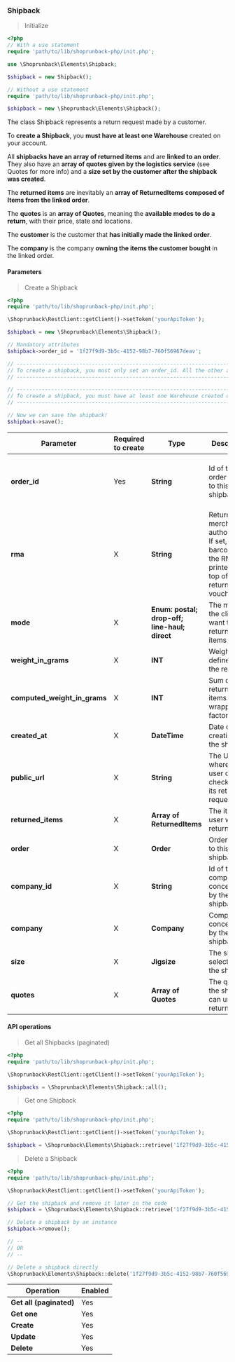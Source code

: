 ### Shipback

> Initialize

```php
<?php
// With a use statement
require 'path/to/lib/shoprunback-php/init.php';

use \Shoprunback\Elements\Shipback;

$shipback = new Shipback();

// Without a use statement
require 'path/to/lib/shoprunback-php/init.php';

$shipback = new \Shoprunback\Elements\Shipback();
```

The class Shipback represents a return request made by a customer.

To **create a Shipback**, you **must have at least one Warehouse** created on your account.

All **shipbacks have an array of returned items** and are **linked to an order**. They also have an **array of quotes given by the logistics service** (see Quotes for more info) and a **size set by the customer after the shipback was created**.

The **returned items** are inevitably an **array of ReturnedItems composed of Items from the linked order**.

The **quotes** is an **array of Quotes**, meaning the **available modes to do a return**, with their price, state and locations.

The **customer** is the customer that **has initially made the linked order**.

The **company** is the company **owning the items the customer bought** in the linked order.

#### Parameters

> Create a Shipback

```php
<?php
require 'path/to/lib/shoprunback-php/init.php';

\Shoprunback\RestClient::getClient()->setToken('yourApiToken');

$shipback = new \Shoprunback\Elements\Shipback();

// Mandatory attributes
$shipback->order_id = '1f27f9d9-3b5c-4152-98b7-760f56967deav';

// ---------------------------------------------------------------------------------------------------------
// To create a shipback, you must only set an order_id. All the other attributes are created by ShopRunBack.
// ---------------------------------------------------------------------------------------------------------

// ---------------------------------------------------------------------------------------------------------
// To create a shipback, you must have at least one Warehouse created on your account!
// ---------------------------------------------------------------------------------------------------------

// Now we can save the shipback!
$shipback->save();
```

Parameter | Required to create | Type | Description | Tips
-|-|-|-|-
**order_id** | Yes | **String** | Id of the order linked to this shipback | **When you create a shipback, ONLY SET THIS ATTRIBUTE**
**rma** | X | **String** | Return merchandise authorization. If set, a barcode of the RMA is printed at the top of the return voucher |
**mode** | X | **Enum: postal; drop-off; line-haul; direct** | The mode the client want to return its items by |
**weight_in_grams** | X | **INT** | Weight defined by the retailer | **In grams**
**computed_weight_in_grams** | X | **INT** | Sum of the returned items plus a wrapping factor | **In grams**
**created_at** | X | **DateTime** | Date of the creation of the shipback |
**public_url** | X | **String** | The URL where the user can check and fill its return request |
**returned_items** | X | **Array of ReturnedItems** | The items the user wants to return | **Contains only ReturnedItems**
**order** | X | **Order** | Order linked to this shipback |
**company_id** | X | **String** | Id of the company concerned by the shipback |
**company** | X | **Company** | Company concerned by the shipback |
**size** | X | **Jigsize** | The size selected for the shipback |
**quotes** | X | **Array of Quotes** | The quotes the shipback can use to be returned | **Contains only Quotes**

#### API operations

> Get all Shipbacks (paginated)

```php
<?php
require 'path/to/lib/shoprunback-php/init.php';

\Shoprunback\RestClient::getClient()->setToken('yourApiToken');

$shipbacks = \Shoprunback\Elements\Shipback::all();
```

> Get one Shipback

```php
<?php
require 'path/to/lib/shoprunback-php/init.php';

\Shoprunback\RestClient::getClient()->setToken('yourApiToken');

$shipback = \Shoprunback\Elements\Shipback::retrieve('1f27f9d9-3b5c-4152-98b7-760f56967deav');
```

> Delete a Shipback

```php
<?php
require 'path/to/lib/shoprunback-php/init.php';

\Shoprunback\RestClient::getClient()->setToken('yourApiToken');

// Get the shipback and remove it later in the code
$shipback = \Shoprunback\Elements\Shipback::retrieve('1f27f9d9-3b5c-4152-98b7-760f56967deav');

// Delete a shipback by an instance
$shipback->remove();

// --
// OR
// --

// Delete a shipback directly
\Shoprunback\Elements\Shipback::delete('1f27f9d9-3b5c-4152-98b7-760f56967deav');
```

Operation | Enabled
-|-
**Get all (paginated)** | Yes
**Get one** | Yes
**Create** | Yes
**Update** | Yes
**Delete** | Yes

